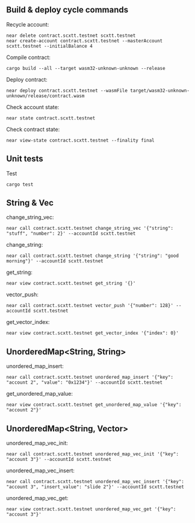 ## Build & deploy cycle commands

Recycle account: 
```
near delete contract.scxtt.testnet scxtt.testnet                                                 
near create-account contract.scxtt.testnet --masterAccount scxtt.testnet --initialBalance 4
```

Compile contract:
```
cargo build --all --target wasm32-unknown-unknown --release
```

Deploy contract:
```
near deploy contract.scxtt.testnet --wasmFile target/wasm32-unknown-unknown/release/contract.wasm
```

Check account state:
```
near state contract.scxtt.testnet
```

Check contract state:
```
near view-state contract.scxtt.testnet --finality final
```

## Unit tests
Test
```
cargo test
```


## String & Vec

change_string_vec:
```
near call contract.scxtt.testnet change_string_vec '{"string": "stuff", "number": 2}' --accountId scxtt.testnet
```
	
change_string:
```
near call contract.scxtt.testnet change_string '{"string": "good morning"}' --accountId scxtt.testnet
```
get_string:
```
near view contract.scxtt.testnet get_string '{}'
```
	
vector_push:
```
near call contract.scxtt.testnet vector_push '{"number": 128}' --accountId scxtt.testnet
```
get_vector_index:
```
near view contract.scxtt.testnet get_vector_index '{"index": 0}'
```

## UnorderedMap<String, String>

unordered_map_insert:
```
near call contract.scxtt.testnet unordered_map_insert '{"key": "account 2", "value": "0x1234"}' --accountId scxtt.testnet
```
get_unordered_map_value:
```
near view contract.scxtt.testnet get_unordered_map_value '{"key": "account 2"}'
```


## UnorderedMap<String, Vector<String>>

unordered_map_vec_init:
```
near call contract.scxtt.testnet unordered_map_vec_init '{"key": "account 3"}' --accountId scxtt.testnet
```
unordered_map_vec_insert:
```
near call contract.scxtt.testnet unordered_map_vec_insert '{"key": "account 3", "insert_value": "slide 2"}' --accountId scxtt.testnet
```
unordered_map_vec_get:
```
near view contract.scxtt.testnet unordered_map_vec_get '{"key": "account 3"}'
```